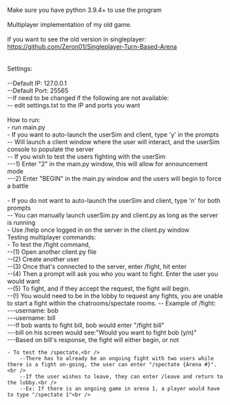 Make sure you have python 3.9.4+ to use the program <br />
<br />
Multiplayer implementation of my old game.<br />
<br />
If you want to see the old version in singleplayer: https://github.com/Zeron01/Singleplayer-Turn-Based-Arena<br />
<br />
<br />
Settings:<br />
<br />
--Default IP: 127.0.0.1<br />
--Default Port: 25565<br />
--If need to be changed if the following are not available:<br />
-- edit settings.txt to the IP and ports you want<br />
<br />
How to run:<br />
    - run main.py<br />
    - If you want to auto-launch the userSim and client, type 'y' in the prompts<br />
        -- Will launch a client window where the user will interact, and the userSim console to populate the server<br />
        -- If you wish to test the users fighting with the userSim<br />
            ---1) Enter "2" in the main.py window, this will allow for announcement mode<br />
            ---2) Enter "BEGIN" in the main.py window and the users will begin to force a battle<br />
<br />
    - If you do not want to auto-launch the userSim and client, type 'n' for both prompts<br />
        -- You can manually launch userSim.py and client.py as long as the server is running<br />
    - Use /help once logged in on the server in the client.py window<br />
Testing multiplayer commands:<br />
    - To test the /fight command, <br />
        --(1) Open another client.py file<br /> 
        --(2) Create another user<br />
        --(3) Once that's connected to the server, enter /fight, hit enter<br />
        --(4) Then a prompt will ask you who you want to fight. Enter the user you would want<br />
        --(5) To fight, and if they accept the request, the fight will begin.<br /> 
        --(!) You would need to be in the lobby to request any fights, you are unable to start a fight within the chatrooms/spectate rooms.
        -- Example of /fight:<br />
            ---username: bob<br />
            ---username: bill<br />
            ---If bob wants to fight bill, bob would enter "/fight bill" <br />
            ---bill on his screen would see:"Would you want to fight bob (y/n)"<br />
            ---Based on bill's response, the fight will either begin, or not<br />
    
    - To test the /spectate,<br />
        --There has to already be an ongoing fight with two users while there is a fight on-going, the user can enter "/spectate {Arena #}". <br />
        --If the user wishes to leave, they can enter /leave and return to the lobby.<br />
        --Ex: If there is an ongoing game in arena 1, a player would have to type "/spectate 1"<br />

